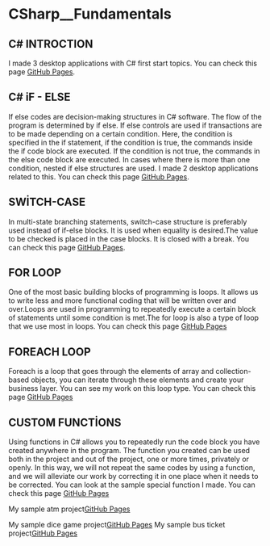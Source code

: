 # CSharp__Fundamentals

## C# INTROCTION
I made 3 desktop applications with C# first start topics.
You can check this page [GitHub Pages](https://github.com/oguzhanKomcu/CSharp__Fundamentals/tree/master/01.Introduction).

## C# iF - ELSE
If else codes are decision-making structures in C# software. The flow of the program is determined by if else. If else controls are used if transactions are to be made depending on a certain condition. Here, the condition is specified in the if statement, if the condition is true, the commands inside the if code block are executed. If the condition is not true, the commands in the else code block are executed. In cases where there is more than one condition, nested if else structures are used. I made 2 desktop applications related to this.
You can check this page [GitHub Pages](https://github.com/oguzhanKomcu/CSharp__Fundamentals/blob/master/02_iF_ELse/Form1.cs).

## SWİTCH-CASE
In multi-state branching statements, switch-case structure is preferably used instead of if-else blocks. It is used when equality is desired.The value to be checked is placed in the case blocks. It is closed with a break.
You can check this page [GitHub Pages](https://github.com/oguzhanKomcu/CSharp__Fundamentals/blob/master/03_SwiTch_CaSe/Form1.cs).

## FOR LOOP
One of the most basic building blocks of programming is loops. It allows us to write less and more functional coding that will be written over and over.Loops are used in programming to repeatedly execute a certain block of statements until some condition is met.The for loop is also a type of loop that we use most in loops.
You can check this page [GitHub Pages](https://github.com/oguzhanKomcu/CSharp__Fundamentals/blob/master/04_FoR_CYCLE/Form1.cs)
## FOREACH LOOP
Foreach is a loop that goes through the elements of array and collection-based objects, you can iterate through these elements and create your business layer. You can see my work on this loop type.
You can check this page [GitHub Pages](https://github.com/oguzhanKomcu/CSharp__Fundamentals/blob/master/ForeacH_Examples/Form1.cs)
## CUSTOM FUNCTİONS
Using functions in C# allows you to repeatedly run the code block you have created anywhere in the program. The function you created can be used both in the project and out of the project, one or more times, privately or openly. In this way, we will not repeat the same codes by using a function, and we will alleviate our work by correcting it in one place when it needs to be corrected. You can look at the sample special function I made.
You can check this page [GitHub Pages](https://github.com/oguzhanKomcu/CSharp__Fundamentals/blob/master/Custom_Functions/Form1.cs)

My sample atm project[GitHub Pages](https://github.com/oguzhanKomcu/CSharp__Fundamentals/blob/master/Custom_Functions/AtmApp2.cs)

My sample dice game project[GitHub Pages](https://github.com/oguzhanKomcu/CSharp__Fundamentals/blob/master/Custom_Functions/DiceGame.cs)
My sample bus ticket project[GitHub Pages](https://github.com/oguzhanKomcu/CSharp__Fundamentals/blob/master/Custom_Functions/BusTicketApp.cs)
